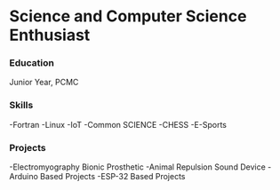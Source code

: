 # Science and Computer Science Enthusiast

### Education 
Junior Year, PCMC

### Skills
-Fortran
-Linux
-IoT
-Common SCIENCE
-CHESS
-E-Sports

### Projects
-Electromyography Bionic Prosthetic
-Animal Repulsion Sound Device
-Arduino Based Projects
-ESP-32 Based Projects
